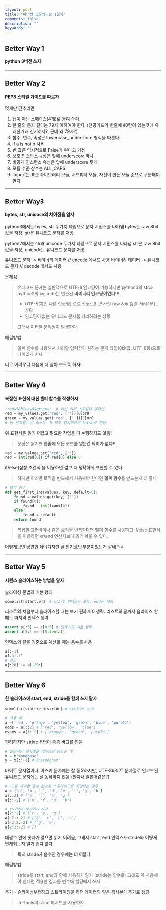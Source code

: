 ```yaml
---
layout: post
title: "파이썬 코딩의기술 1일차"
comments: false
description: ""
keywords: ""
---
```


## Better Way 1
#### python 3버전 쓰자

- - -

## Better Way 2

#### PEP8 스타일 가이드를 따르자
몇개만 간추리면
1. 탭이 아닌 스페이스(4개)로 들여 쓴다.
2. 한 줄의 문자 길이는 79자 이하여야 한다. (천공카드가 한줄에 80칸이 있는것에 유래한거래 신기하지?, 근데 왜 79자?)
3. 함수, 변수, 속성은 lowercase_underscore 형식을 따른다.
4. if a is not b 사용
5. 빈 값은 임시적으로 False가 된다고 가정
6. 보호 인스턴스 속성은 앞에 underscore 하나
7. 비공개 인스턴스 속성은 앞에 underscore 두개
8. 모듈 수준 상수는 ALL_CAPS
9. import는 표준 라이브러리 모듈, 서드파티 모듈, 자신이 만든 모듈 순으로 구분해야한다

- - -
## Better Way3

#### bytes, str, unicode의 차이점을 알자

python3에서는 bytes, str 두가지 타입으로 문자 시퀀스를 나타냄
bytes는 raw 8bit값을 저장, str은 유니코드 문자를 저장

python2에서는 str과 unicode 두가지 타입으로 문자 시퀀스를 나타냄
str은 raw 8bit값을 저장, unicode는 유니코드 문자를 저장

유니코드 문자 -> 바이너리 데이터 // encode 메서드 사용
바이너리 데이터 -> 유니코드 문자 // decode 메서드 사용

문제점
> 유니코드 문자는 일반적으로 UTF-8 인코딩이 가능하지만
> python3의 str과 python2의 unicode는 연관된 **바이너리 인코딩이없다!!!**
> - UTF-8(혹은 다른 인코딩) 으로 인코드된 문자인 raw 8bit 값을 처리하려는 상황
> - 인코딩이 없는 유니코드 문자를 처리하려는 상황
>
> 그래서 이러한 문제점이 발생한다

해결방법
> 헬퍼 함수를 사용해서 처리할 입력값이 원하는 문자 타입(8bit값, UTF-8등)으로 되어있게 한다.


너무 어려우니 다음에 더 알아 보도록 하자!


- - -

## Better Way 4

#### 복잡한 표현식 대신 헬퍼 함수를 작성하자

```python
'red=5&blue=0&green='  # 이런 쿼리 스트링이 있다면
red = my_values.get('red', [''])[0]or0
green = my_values.get('red', [''])[0]or0
# 빈 문자열, 빈 리스트, 0 모두 암시적으로 False로 만듬
```
위 표현식은 읽기 어렵고 필요한 작업을 다 수행하지도 않음!
> 문장은 짧지만 **한줄에 모든 코드를 넣는건 의미가 없다!!**

```python
red = my_values.get('red', [''])
red = int(red[0]) if red[0] else 0
```
if/else(삼항 조건식)을 이용하면 짧고 더 명확하게 표현할 수 있다.
> 하지만 이러한 로직을 반복해서 사용해야 한다면 **헬퍼 함수**를 만드는게 더 좋다

```python
# 헬퍼 함수
def get_first_int(values, key, default=0):
	found = values.get(key, [''])
    if found[0]:
    	found = int(found[0])
    else:
    	found = default
    return found
```

> 복잡한 표현식이나 같은 로직을 반복한다면 헬퍼 함수를 사용하고 if/else 표현식을 이용하면 or/and 연산자보다 읽기 쉬울 수 있다.

어떻게보면 당연한 이야기지만 잘 안지켰던 부분이었던거 같네ㅋㅎ

- - -

## Better Way 5

#### 시퀀스 슬라이스하는 방법을 알자

슬라이싱 문법의 기본 형태
```python
somelist[start:end] # start 인덱스는 포함, end는 제외
```

리스트의 처음부터 슬라이스할 때는 보기 편하게 0 생략.
리스트의 끝까지 슬라이스 할 때도 마지막 인덱스 생략
```python
assert a[:5] == a[0:5] # 인덱스의 처음 생략
assert a[5:] == a[5:len(a)]
```
인덱스의 끝을 기준으로 계산할 때는 음수를 사용
```python
a[:-1]
a[-3:-1]
# 참고
a[:20] != a[-20:]
```
- - -


## Better Way 6

#### 한 슬라이스에 start, end, stride를 함께 쓰지 말자
```python
somelist[start:end:stride] # stride: 간격
```
```python
# 사용 예
a =['red', 'orange', 'yellow', 'green', 'blue', 'purple']
odds = a[::2] # ['red', 'yellow', 'blue']
evens = a[1::2] # ['orange', 'green', 'purple']
```
편리하지만 stride 문법이 종종 버그를 만듬
```python
# 일반적인 문자열을 역순으로 만드는 예
x = b'mongoose'
y = x[::-1] # b'esoognom'
```
바이트 문자열이나, 아스키 문자에는 잘 동작하지만,
UTF-8바이트 문자열로 인코드된 유니코드 문자에는 잘 동작하지 않음 (한자나 일본어같은?)



```python
# -1을 제외한 음수 값으로 스트라이드를 지정하는 경우
a = ['a', 'b', 'c', 'd', 'e', 'f', 'g', 'h']
a[::2] # ['a', 'c', 'e', 'g']
a[::-2] # ['h', 'f', 'd', 'b']

# 여기부터 헷갈리기 시작
a[2::2] # ['c', 'e', 'g']
a[-2::-2] # ['g', 'e', 'c', 'a']
a[-2:2:-2] # ['g', 'e']
a[2:2:-2] # []
```
대괄호 안에 숫자가 많으면 읽기 어려움, 그래서 start, end 인덱스가 stride와 어떻게 연계되는지 알기 쉽지 않다.
>**특히 stride가 음수인 경우에는 더 어렵다**

해결방법
> stride를 start, end와 함께 사용하지 말자 (stride는 양수로)
> 그래도 꼭 사용해야 한다면 적용한 결과를 변수에 할당해서 쓰자

추가 - 슬라이싱부터하고 스트라이딩을 하면 데이터의 얕은 복사본이 추가로 생김
> itertools의 islice 메서드를 사용하자
